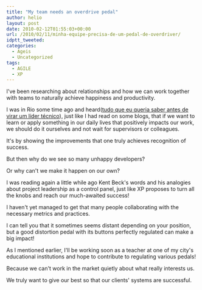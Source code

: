 ```yaml
---
title: "My team needs an overdrive pedal"
author: helio
layout: post
date: 2010-02-12T01:55:03+00:00
url: /2010/02/11/minha-equipe-precisa-de-um-pedal-de-overdriver/
idptt_tweeted: 
categories:
  - Ageis
  - Uncategorized
tags:
  - AGILE
  - XP
---
```


I've been researching about relationships and how we can work together with teams to naturally achieve happiness and productivity.

I was in Rio some time ago and heard([tudo que eu queria saber antes de virar um líder técnico][1]), just like I had read on some blogs, that if we want to learn or apply something in our daily lives that positively impacts our work, we should do it ourselves and not wait for supervisors or colleagues.

It's by showing the improvements that one truly achieves recognition of success.

But then why do we see so many unhappy developers?

Or why can't we make it happen on our own?

I was reading again a little while ago Kent Beck's words and his analogies about project leadership as a control panel, just like XP proposes to turn all the knobs and reach our much-awaited success!

I haven't yet managed to get that many people collaborating with the necessary metrics and practices.

I can tell you that it sometimes seems distant depending on your position, but a good distortion pedal with its buttons perfectly regulated can make a big impact!

As I mentioned earlier, I'll be working soon as a teacher at one of my city's educational institutions and hope to contribute to regulating various pedals!

Because we can't work in the market quietly about what really interests us.

We truly want to give our best so that our clients' systems are successful.

[1]: http://www.slideshare.net/pcalcado/tudo-que-eu-queria-saber-antes-de-virar-um-lder-tcnico "Caelum Day in Rio"
